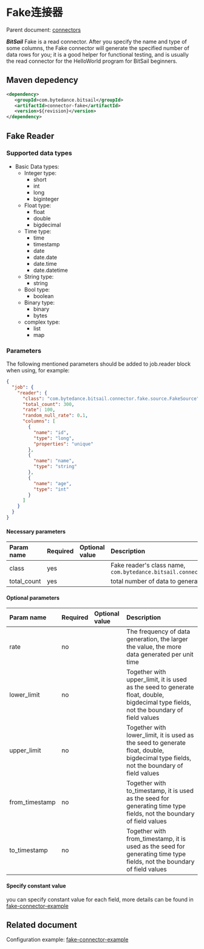 # Fake连接器

Parent document: [connectors](../README.md)

***BitSail*** Fake is a read connector. After you specify the name and type of some columns, the Fake connector will generate the specified number of data rows for you; it is a good helper for functional testing, and is usually the read connector for the HelloWorld program for BitSail beginners.


## Maven depedency

```xml
<dependency>
   <groupId>com.bytedance.bitsail</groupId>
   <artifactId>connector-fake</artifactId>
   <version>${revision}</version>
</dependency>
```

## Fake Reader

### Supported data types

- Basic Data types:
    - Integer type:
        - short
        - int
        - long
        - biginteger
    - Float type:
        - float
        - double
        - bigdecimal
    - Time type:
        - time
        - timestamp
        - date
        - date.date
        - date.time
        - date.datetime
    - String type:
        - string
    - Bool type:
        - boolean
    - Binary type:
        - binary
        - bytes
    - complex type:
        - list
        - map
    

### Parameters

The following mentioned parameters should be added to job.reader block when using, for example:

```json
{
  "job": {
    "reader": {
      "class": "com.bytedance.bitsail.connector.fake.source.FakeSource",
      "total_count": 300,
      "rate": 100,
      "random_null_rate": 0.1,
      "columns": [
        {
          "name": "id",
          "type": "long",
          "properties": "unique"
        },
        {
          "name": "name",
          "type": "string"
        },
        {
          "name": "age",
          "type": "int"
        }
      ]
    }
  }
}
```



#### Necessary parameters

| Param name                   | Required | Optional value | Description                                                                                                    |
|:------------------|:-----|:------|:------------------------------------------------------------------------------------------|
| class             | yes  |       | Fake reader's class name, `com.bytedance.bitsail.connector.fake.source.FakeSource` |
| total_count       | yes | | total number of data to generate  |

#### Optional parameters

| Param name                   | Required | Optional value | Description                                                                                                    |
|:----------------------------------------|:------|:------|:-----------------------------------------------------|
| rate | no |       | The frequency of data generation, the larger the value, the more data generated per unit time                  |
| lower_limit |  no | | Together with upper_limit, it is used as the seed to generate float, double, bigdecimal type fields, not the boundary of field values |
| upper_limit | no | | Together with lower_limit, it is used as the seed to generate float, double, bigdecimal type fields, not the boundary of field values |
| from_timestamp |  no | | Together with to_timestamp, it is used as the seed for generating time type fields, not the boundary of field values |
| to_timestamp | no | | Together with from_timestamp, it is used as the seed for generating time type fields, not the boundary of field values |

#### Specify constant value
you can specify constant value for each field, more details can be found in [fake-connector-example](./fake-example.md)


## Related document

Configuration example:  [fake-connector-example](./fake-example.md)
